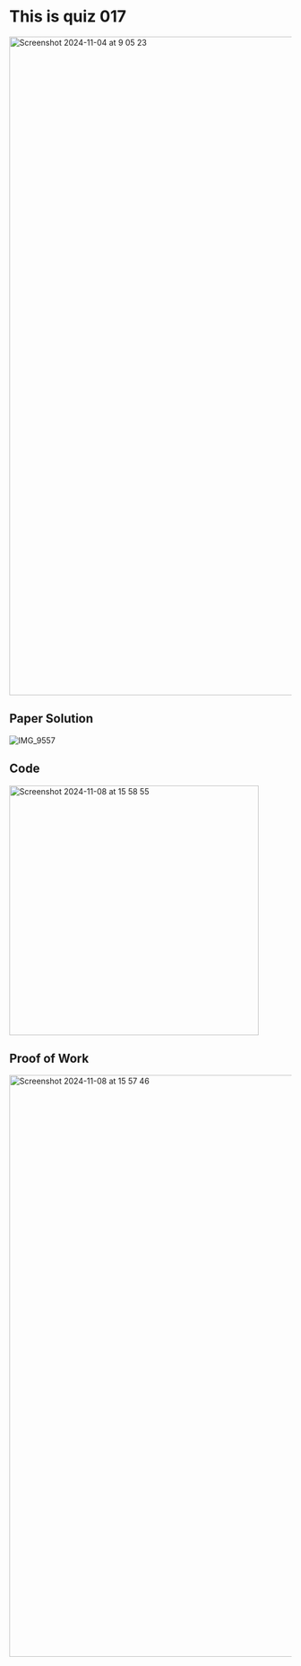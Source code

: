 # This is quiz 017
<img width="1174" alt="Screenshot 2024-11-04 at 9 05 23" src="https://github.com/user-attachments/assets/2139980c-f37f-4577-87e6-831c1dfd5a9d">

## Paper Solution

![IMG_9557](https://github.com/user-attachments/assets/9baefaa7-f552-4019-9241-81599326384c)


## Code 

<img width="445" alt="Screenshot 2024-11-08 at 15 58 55" src="https://github.com/user-attachments/assets/deedc53e-9354-433e-b97d-478a81af91f3">


## Proof of Work

<img width="1037" alt="Screenshot 2024-11-08 at 15 57 46" src="https://github.com/user-attachments/assets/96b30b19-0be6-4590-8d81-25236411c9b2">
